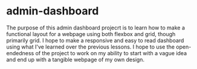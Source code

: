 # admin-dashboard

The purpose of this admin dashboard projecrt is to learn how to make a functional layout for a webpage using both flexbox and grid, though primarily grid. I hope to make a responsive and easy to read dashboard using what I've learned over the previous lessons. I hope to use the open-endedness of the project to work on my ability to start with a vague idea and end up with a tangible webpage of my own design.